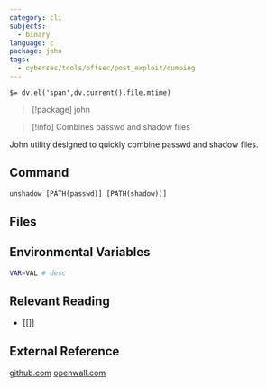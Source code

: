 ```yaml
---
category: cli
subjects:
  - binary
language: c
package: john
tags:
  - cybersec/tools/offsec/post_exploit/dumping
---
```


`$= dv.el('span',dv.current().file.mtime)`
> [!package] john

> [!info] Combines passwd and shadow files

John utility designed to quickly combine passwd and shadow files.

## Command
```txt
unshadow [PATH(passwd)] [PATH(shadow))]
```

## Files


## Environmental Variables
```bash
VAR=VAL # desc
```

## Relevant Reading
- [[]]

## External Reference
[github.com](https://github.com/openwall/john)
[openwall.com](https://www.openwall.com/john/)